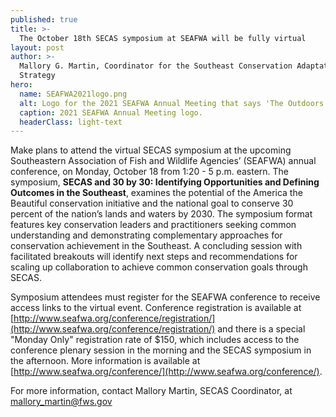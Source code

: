 ```yaml
---
published: true
title: >-
  The October 18th SECAS symposium at SEAFWA will be fully virtual
layout: post
author: >-
  Mallory G. Martin, Coordinator for the Southeast Conservation Adaptation
  Strategy
hero:
  name: SEAFWA2021logo.png
  alt: Logo for the 2021 SEAFWA Annual Meeting that says 'The Outdoors Are Better Together'.
  caption: 2021 SEAFWA Annual Meeting logo.
  headerClass: light-text
---
```

Make plans to attend the virtual SECAS symposium at the upcoming Southeastern Association of Fish and Wildlife Agencies’ (SEAFWA) annual conference, on Monday, October 18 from 1:20 - 5 p.m. eastern. The symposium, **SECAS and 30 by 30: Identifying Opportunities and Defining Outcomes in the Southeast**, examines the potential of the America the Beautiful conservation initiative and the national goal to conserve 30 percent of the nation’s lands and waters by 2030. The symposium format features key conservation leaders and practitioners seeking common understanding and demonstrating complementary approaches for conservation achievement in the Southeast. A concluding session with facilitated breakouts will identify next steps and recommendations for scaling up collaboration to achieve common conservation goals through SECAS.<!--more-->   

Symposium attendees must register for the SEAFWA conference to receive access links to the virtual event. Conference registration is available at [http://www.seafwa.org/conference/registration/](http://www.seafwa.org/conference/registration/) and there is a special "Monday Only" registration rate of $150, which includes access to the conference plenary session in the morning and the SECAS symposium in the afternoon.  More information is available at [http://www.seafwa.org/conference/](http://www.seafwa.org/conference/). 

For more information, contact Mallory Martin, SECAS Coordinator, at [mallory_martin@fws.gov](mailto:mallory_martin@fws.gov) 
